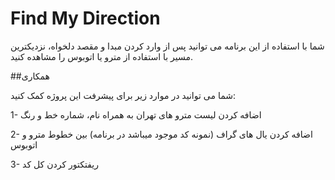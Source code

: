 # Find My Direction 

شما با استفاده از این برنامه می توانید پس از وارد کردن مبدا و مقصد دلخواه، نزدیکترین مسیر با استفاده از مترو یا اتوبوس را مشاهده کنید.

##همکاری

شما می توانید در موارد زیر برای پیشرفت این پروژه کمک کنید:

1- اضافه کردن لیست مترو های تهران به همراه نام، شماره خط و رنگ

2- اضافه کردن یال های گراف (نمونه کد موجود میباشد در برنامه) بین خطوط مترو و اتوبوس

3- ریفتکتور کردن کل کد
